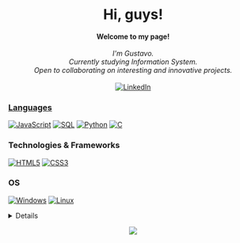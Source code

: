 <h1 align="center">Hi, guys!</h1>

<p align="center">
    <b>Welcome to my page!</b><br><br>
    <i>
        I'm Gustavo.<br>
        Currently studying Information System.<br>
        Open to collaborating on interesting and innovative projects.<br>
    </i><br>
    <a href=https://www.linkedin.com/in/gustavo-saraiva-222386235/>
        <img src="https://img.shields.io/badge/LinkedIn-blue?style=flat-square&logo=linkedin" alt="LinkedIn">
</p>

### Languages
[![JavaScript](https://img.shields.io/badge/javascript-black?style=for-the-badge&logo=javascript)](https://github.com/saraivagustavo)
[![SQL](https://img.shields.io/badge/sql-black?style=for-the-badge&logo=mysql)](https://github.com/saraivagustavo)
[![Python](https://img.shields.io/badge/python-black?style=for-the-badge&logo=python)](https://github.com/saraivagustavo)
[![C](https://img.shields.io/badge/c-black?style=for-the-badge&logo=c)](https://github.com/saraivagustavo)

### Technologies & Frameworks
[![HTML5](https://img.shields.io/badge/html5-black?style=for-the-badge&logo=html5)](https://hub.docker.com/u/saraivagustavo)
[![CSS3](https://img.shields.io/badge/css3-black?style=for-the-badge&logo=css3)](https://hub.docker.com/u/saraivagustavo)

### OS
[![Windows](https://img.shields.io/badge/Windows-black?style=for-the-badge&logo=Windows)](https://github.com/saraivagustavo)
[![Linux](https://img.shields.io/badge/Linux-black?style=for-the-badge&logo=Linux)](https://github.com/saraivagustavo)

<details>
<p align="center">
  <a href="https://github.com/saraivagustavo">
    <img src="http://github-profile-summary-cards.vercel.app/api/cards/profile-details?username=saraivagustavo&theme=transparent" />
  </a>
  <a href="https://github.com/saraivagustavo">
    <img src="https://github-readme-streak-stats.herokuapp.com/?user=saraivagustavo&hide_border=true&card_width=338&theme=transparent" />
  </a>
  <a href="https://github.com/saraivagustavo">
    <img src="http://github-profile-summary-cards.vercel.app/api/cards/stats?username=saraivagustavo&theme=transparent" />
  </a>
 
</details>
    
<p align="center">
  <a href="https://github.com/saraivagustavo">
    <img src="https://komarev.com/ghpvc/?username=saraivagustavo&color=blue&style=flat)" />
  </a>
</p>

<!--

- 🔭 I’m currently working on ...
- 🌱 I’m currently learning ...
- 👯 I’m looking to collaborate on ...
- 🤔 I’m looking for help with ...
- 💬 Ask me about ...
- 📫 How to reach me: ...
- 😄 Pronouns: ...
- ⚡ Fun fact: ...
-->
